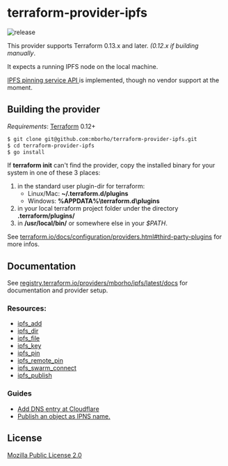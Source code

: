 terraform-provider-ipfs
========================

![release](https://github.com/mborho/terraform-provider-ipfs/workflows/release/badge.svg)

This provider supports Terraform 0.13.x and later. *(0.12.x if building manually*. 

It expects a running IPFS node on the local machine.

[IPFS pinning service API ](https://ipfs.github.io/pinning-services-api-spec/) is implemented, though no vendor support at the moment.

## Building the provider

*Requirements*: [Terraform](https://www.terraform.io/downloads.html) 0.12+


```sh
$ git clone git@github.com:mborho/terraform-provider-ipfs.git
$ cd terraform-provider-ipfs
$ go install
```

If **terraform init** can't find the provider, copy the installed binary for your system in one of these 3 places:

1. in the standard user plugin-dir for terraform: 
   * Linux/Mac:	**~/.terraform.d/plugins** 
   * Windows: **%APPDATA%\terraform.d\plugins**
2. in your local terraform project folder under the directory **.terraform/plugins/**
3. in **/usr/local/bin/** or somewhere else in your *$PATH*.

See [terraform.io/docs/configuration/providers.html#third-party-plugins](https://www.terraform.io/docs/configuration/providers.html#third-party-plugins) for more infos.

## Documentation

See [registry.terraform.io/providers/mborho/ipfs/latest/docs](https://registry.terraform.io/providers/mborho/ipfs/latest/docs) for documentation and provider setup.

### Resources:

* [ipfs_add](https://registry.terraform.io/providers/mborho/ipfs/latest/docs/resources/add)
* [ipfs_dir](https://registry.terraform.io/providers/mborho/ipfs/latest/docs/resources/dir)
* [ipfs_file](https://registry.terraform.io/providers/mborho/ipfs/latest/docs/resources/file)
* [ipfs_key](https://registry.terraform.io/providers/mborho/ipfs/latest/docs/resources/key)
* [ipfs_pin](https://registry.terraform.io/providers/mborho/ipfs/latest/docs/resources/pin)
* [ipfs_remote_pin](https://registry.terraform.io/providers/mborho/ipfs/latest/docs/resources/remote-pin)
* [ipfs_swarm_connect](https://registry.terraform.io/providers/mborho/ipfs/latest/docs/resources/swarm-connect)
* [ipfs_publish](https://registry.terraform.io/providers/mborho/ipfs/latest/docs/resources/publish)

### Guides

* [Add DNS entry at Cloudflare](https://registry.terraform.io/providers/mborho/ipfs/latest/docs/guides/dns)
* [Publish an object as IPNS name.](https://registry.terraform.io/providers/mborho/ipfs/latest/docs/guides/publish)

## License

[Mozilla Public License 2.0](./LICENSE)
